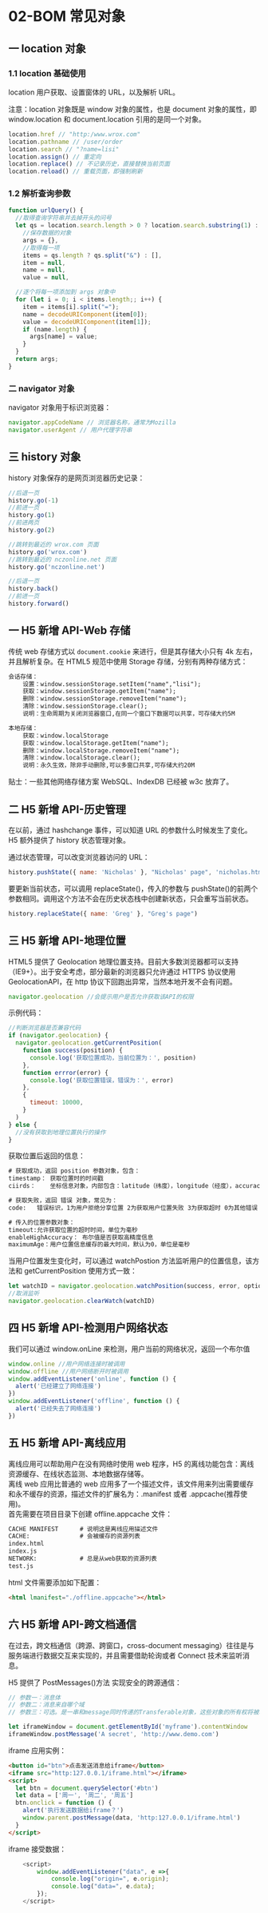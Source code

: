 # 02-BOM 常见对象

## 一 location 对象

### 1.1 location 基础使用

location 用户获取、设置窗体的 URL，以及解析 URL。

注意：location 对象既是 window 对象的属性，也是 document 对象的属性，即 window.location 和 document.location 引用的是同一个对象。

```js
location.href // "http:/www.wrox.com"
location.pathname // /user/order
location.search // "?name=lisi"
location.assign() // 重定向
location.replace() // 不记录历史，直接替换当前页面
location.reload() // 重载页面，即强制刷新
```

### 1.2 解析查询参数

```js
function urlQuery() {
  //取得查询字符串并去掉开头的问号
  let qs = location.search.length > 0 ? location.search.substring(1) : "",
    //保存数据的对象
    args = {},
    //取得每一项
    items = qs.length ? qs.split("&") : [],
    item = null,
    name = null,
    value = null,

  //逐个将每一项添加到 args 对象中
  for (let i = 0; i < items.length;; i++) {
    item = items[i].split("=");
    name = decodeURIComponent(item[0]);
    value = decodeURIComponent(item[1]);
    if (name.length) {
      args[name] = value;
    }
  }
  return args;
}
```

### 二 navigator 对象

navigator 对象用于标识浏览器：

```js
navigator.appCodeName // 浏览器名称，通常为Mozilla
navigator.userAgent // 用户代理字符串
```

## 三 history 对象

history 对象保存的是网页浏览器历史记录：

```js
//后退一页
history.go(-1)
//前进一页
history.go(1)
//前进两页
history.go(2)

//跳转到最近的 wrox.com 页面
history.go('wrox.com')
//跳转到最近的 nczonline.net 页面
history.go('nczonline.net')

//后退一页
history.back()
//前进一页
history.forward()
```

## 一 H5 新增 API-Web 存储

传统 web 存储方式以 `document.cookie` 来进行，但是其存储大小只有 4k 左右，并且解析复杂。在 HTML5 规范中使用 Storage 存储，分别有两种存储方式：

```txt
会话存储：
    设置：window.sessionStorage.setItem("name","lisi");
    获取：window.sessionStorage.getItem("name");
    删除：window.sessionStorage.removeItem("name");
    清除：window.sessionStorage.clear();
    说明：生命周期为关闭浏览器窗口,在同一个窗口下数据可以共享，可存储大约5M

本地存储：
    获取：window.localStorage
    获取：window.localStorage.getItem("name");
    删除：window.localStorage.removeItem("name");
    清除：window.localStorage.clear();
    说明：永久生效，除非手动删除,可以多窗口共享,可存储大约20M
```

贴士：一些其他网络存储方案 WebSQL、IndexDB 已经被 w3c 放弃了。

## 二 H5 新增 API-历史管理

在以前，通过 hashchange 事件，可以知道 URL 的参数什么时候发生了变化。H5 额外提供了 history 状态管理对象。

通过状态管理，可以改变浏览器访问的 URL：

```js
history.pushState({ name: 'Nicholas' }, "Nicholas' page", 'nicholas.html')
```

要更新当前状态，可以调用 replaceState()，传入的参数与 pushState()的前两个参数相同。调用这个方法不会在历史状态栈中创建新状态，只会重写当前状态。

```js
history.replaceState({ name: 'Greg' }, "Greg's page")
```

## 三 H5 新增 API-地理位置

HTML5 提供了 Geolocation 地理位置支持。目前大多数浏览器都可以支持（IE9+）。出于安全考虑，部分最新的浏览器只允许通过 HTTPS 协议使用 GeolocationAPI，在 http 协议下回跑出异常，当然本地开发不会有问题。

```js
navigator.geolocation //会提示用户是否允许获取该API的权限
```

示例代码：

```js
//判断浏览器是否兼容代码
if (navigator.geolocation) {
  navigator.geolocation.getCurrentPosition(
    function success(position) {
      console.log('获取位置成功，当前位置为：', position)
    },
    function errror(error) {
      console.log('获取位置错误，错误为：', error)
    },
    {
      timeout: 10000,
    }
  )
} else {
  //没有获取到地理位置执行的操作
}
```

获取位置后返回的信息：

```txt
# 获取成功，返回 position 参数对象，包含：
timestamp： 获取位置时的时间戳
ciirds：    坐标信息对象，内部包含：latitude（纬度），longitude（经度），accuracy（坐标精度，单位为米）

# 获取失败，返回 错误 对象，常见为：
code:   错误标识，1为用户拒绝分享位置 2为获取用户位置失败 3为获取超时 0为其他错误

# 传入的位置参数对象：
timeout:允许获取位置的超时时间，单位为毫秒
enableHighAccuracy： 布尔值是否获取高精度信息
maximumAge：用户位置信息缓存的最大时间，默认为0，单位是毫秒
```

当用户位置发生变化时，可以通过 watchPostion 方法监听用户的位置信息，该方法和 getCurrentPosition 使用方式一致：

```javascript
let watchID = navigator.geolocation.watchPosition(success, error, option)
//取消监听
navigator.geolocation.clearWatch(watchID)
```

## 四 H5 新增 API-检测用户网络状态

我们可以通过 window.onLine 来检测，用户当前的网络状况，返回一个布尔值

```js
window.online //用户网络连接时被调用
window.offline //用户网络断开时被调用
window.addEventListener('online', function () {
  alert('已经建立了网络连接')
})
window.addEventListener('offline', function () {
  alert('已经失去了网络连接')
})
```

## 五 H5 新增 API-离线应用

离线应用可以帮助用户在没有网络时使用 web 程序，H5 的离线功能包含：离线资源缓存、在线状态监测、本地数据存储等。  
离线 web 应用比普通的 web 应用多了一个描述文件，该文件用来列出需要缓存和永不缓存的资源，描述文件的扩展名为：.manifest 或者 .appcache(推荐使用)。  
首先需要在项目目录下创建 offline.appcache 文件：

```txt
CACHE MANIFEST      # 说明这是离线应用描述文件
CACHE:              # 会被缓存的资源列表
index.html
index.js
NETWORK:            # 总是从web获取的资源列表
test.js
```

html 文件需要添加如下配置：

```html
<html lmanifest="./offline.appcache"></html>
```

## 六 H5 新增 API-跨文档通信

在过去，跨文档通信（跨源、跨窗口，cross-document messaging）往往是与服务端进行数据交互来实现的，并且需要借助轮询或者 Connect 技术来监听消息。

H5 提供了 PostMessages()方法 实现安全的跨源通信：

```js
// 参数一：消息体
// 参数二：消息来自哪个域
// 参数三：可选。是一串和message同时传递的Transferable对象，这些对象的所有权将被转译给消息的接收方，而发送乙方将不再保有所有权

let iframeWindow = document.getElementById('myframe').contentWindow
iframeWindow.postMessage('A secret', 'http://www.demo.com')
```

iframe 应用实例：

```html
<button id="btn">点击发送消息给iframe</button>
<iframe src="http:127.0.0.1/iframe.html"></iframe>
<script>
  let btn = document.querySelector('#btn')
  let data = ['周一', '周二', '周五']
  btn.onclick = function () {
    alert('执行发送数据给iframe？')
    window.parent.postMessage(data, 'http:127.0.0.1/iframe.html')
  }
</script>
```

iframe 接受数据：

```javascript
    <script>
        window.addEventListener("data", e =>{
            console.log("origin=", e.origin);
            console.log("data=", e.data);
        });
    </script>
```
